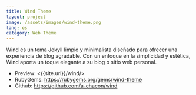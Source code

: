 ```yaml
---
title: Wind Theme
layout: project
image: /assets/images/wind-theme.png
lang: es
category: Web Theme
---
```

Wind es un tema Jekyll limpio y minimalista diseñado para ofrecer una experiencia de blog agradable. Con un enfoque en la simplicidad y estética, Wind aporta un toque elegante a su blog o sitio web personal.

- Preview: <{{site.url}}/wind/>
- RubyGems: <https://rubygems.org/gems/wind-theme>
- Github: <https://github.com/a-chacon/wind>

